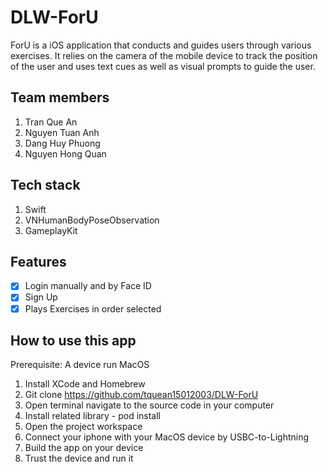 # DLW-ForU

ForU is a iOS application that conducts and guides users through various exercises. It relies on the camera of the mobile device to track the position of the user and uses text cues as well as visual prompts to guide the user.

## Team members
1. Tran Que An
2. Nguyen Tuan Anh
3. Dang Huy Phuong
4. Nguyen Hong Quan

## Tech stack
1. Swift
2. VNHumanBodyPoseObservation
3. GameplayKit

## Features
- [X] Login manually and by Face ID
- [X] Sign Up
- [X] Plays Exercises in order selected

## How to use this app
Prerequisite: A device run MacOS
1. Install XCode and Homebrew
2. Git clone https://github.com/tquean15012003/DLW-ForU
3. Open terminal navigate to the source code in your computer
4. Install related library - pod install
5. Open the project workspace
6. Connect your iphone with your MacOS device by USBC-to-Lightning
7. Build the app on your device
8. Trust the device and run it
